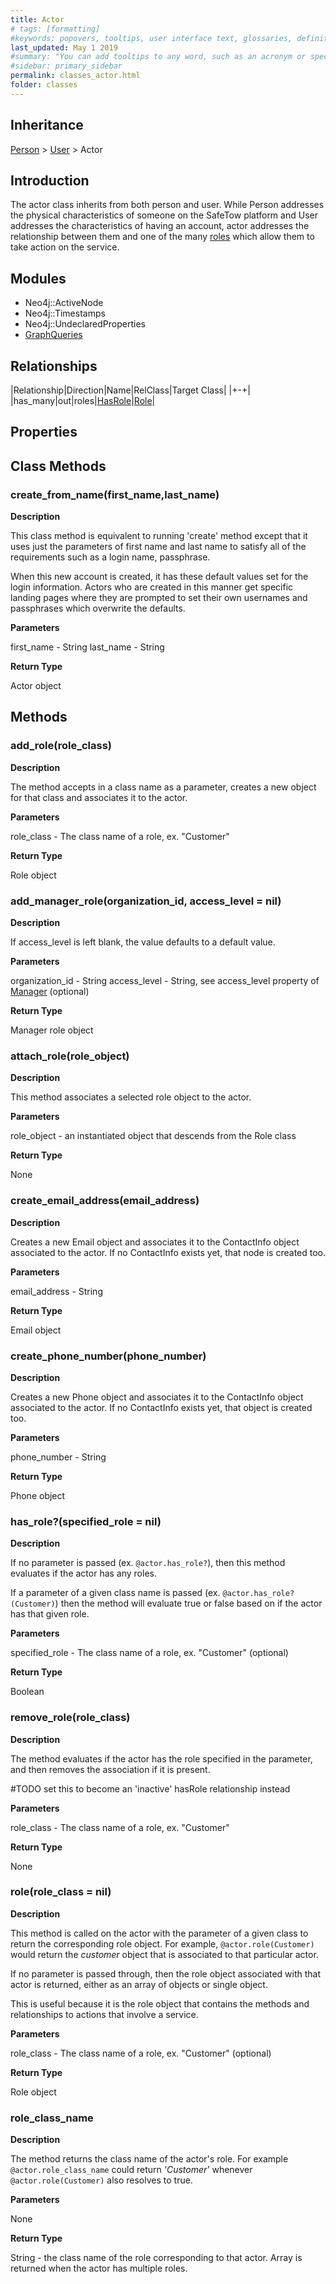 ```yaml
---
title: Actor
# tags: [formatting]
#keywords: popovers, tooltips, user interface text, glossaries, definitions
last_updated: May 1 2019
#summary: "You can add tooltips to any word, such as an acronym or specialized term. Tooltips work well for glossary definitions, because you don't have to keep repeating the definition, nor do you assume the reader already knows the word's meaning."
#sidebar: primary_sidebar
permalink: classes_actor.html
folder: classes
---
```


## Inheritance

[Person](/classes_person.html) > [User](/classes_user.html) > Actor

## Introduction

The actor class inherits from both person and user. While Person addresses the physical characteristics of someone on the SafeTow platform and User addresses the characteristics of having an account, actor addresses the relationship between them and one of the many [roles](/classes_role) which allow them to take action on the service.

## Modules

* Neo4j::ActiveNode
* Neo4j::Timestamps
* Neo4j::UndeclaredProperties
* [GraphQueries](/modules_graph_queries.html)

## Relationships

|Relationship|Direction|Name|RelClass|Target Class|
|+-+|
|has_many|out|roles|[HasRole](/classes_has_role)|[Role](/classes_role)|

## Properties

## Class Methods

### create_from_name(first_name,last_name)

__Description__

This class method is equivalent to running 'create' method except that it uses just the parameters of first name and last name to satisfy all of the requirements such as a login name, passphrase.

When this new account is created, it has these default values set for the login information. Actors who are created in this manner get specific landing pages where they are prompted to set their own usernames and passphrases which overwrite the defaults.

__Parameters__

first_name - String
last_name - String

__Return Type__

Actor object

## Methods

### add_role(role_class)

__Description__

The method accepts in a class name as a parameter, creates a new object for that class and associates it to the actor.

__Parameters__

role_class - The class name of a role, ex. "Customer"

__Return Type__

Role object

### add_manager_role(organization_id, access_level = nil)

__Description__

If access_level is left blank, the value defaults to a default value.

__Parameters__

organization_id - String
access_level - String, see access_level property of [Manager](/classes_manager) (optional)

__Return Type__

Manager role object

### attach_role(role_object)

__Description__

This method associates a selected role object to the actor.

__Parameters__

role_object - an instantiated object that descends from the Role class

__Return Type__

None

### create_email_address(email_address)

__Description__

Creates a new Email object and associates it to the ContactInfo object associated to the actor. If no ContactInfo exists yet, that node is created too.

__Parameters__

email_address - String

__Return Type__

Email object

### create_phone_number(phone_number)

__Description__

Creates a new Phone object and associates it to the ContactInfo object associated to the actor. If no ContactInfo exists yet, that object is created too.

__Parameters__

phone_number - String

__Return Type__

Phone object

### has_role?(specified_role = nil)

__Description__

If no parameter is passed (ex. `@actor.has_role?`), then this method evaluates if the actor has any roles.

If a parameter of a given class name is passed (ex. `@actor.has_role?(Customer)`) then the method will evaluate true or false based on if the actor has that given role.

__Parameters__

specified_role - The class name of a role, ex. "Customer" (optional)

__Return Type__

Boolean

### remove_role(role_class)

__Description__

The method evaluates if the actor has the role specified in the parameter, and then removes the association if it is present.

\#TODO set this to become an 'inactive' hasRole relationship instead

__Parameters__

role_class - The class name of a role, ex. "Customer"

__Return Type__

None

### role(role_class = nil)

__Description__

This method is called on the actor with the parameter of a given class to return the corresponding role object. For example, `@actor.role(Customer)` would return the _customer_ object that is associated to that particular actor.

If no parameter is passed through, then the role object associated with that actor is returned, either as an array of objects or single object.

This is useful because it is the role object that contains the methods and relationships to actions that involve a service.

__Parameters__

role_class - The class name of a role, ex. "Customer" (optional)

__Return Type__

Role object

### role_class_name

__Description__

The method returns the class name of the actor's role. For example `@actor.role_class_name` could return _'Customer'_ whenever `@actor.role(Customer)` also resolves to true.

__Parameters__

None

__Return Type__

String - the class name of the role corresponding to that actor. Array is returned when the actor has multiple roles.
